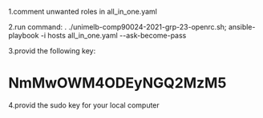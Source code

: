 
1.comment unwanted roles in all_in_one.yaml

2.run command:
. ./unimelb-comp90024-2021-grp-23-openrc.sh; ansible-playbook -i hosts all_in_one.yaml --ask-become-pass

3.provid the following key:
# NmMwOWM4ODEyNGQ2MzM5

4.provid the sudo key for your local computer
